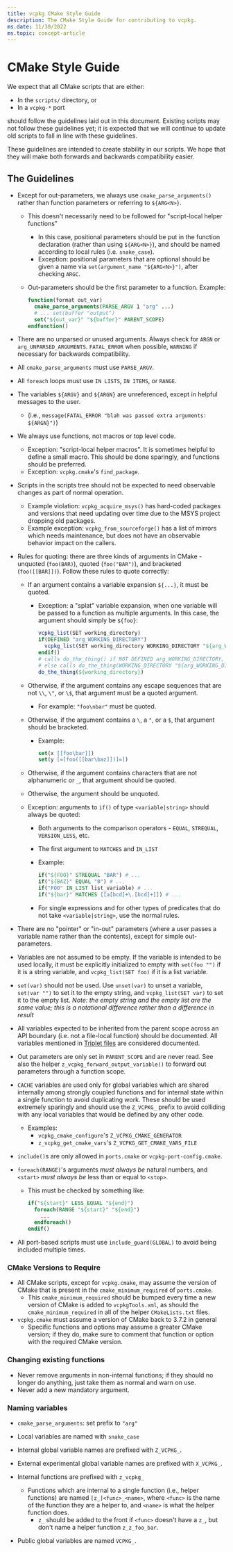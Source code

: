 ```yaml
---
title: vcpkg CMake Style Guide
description: The CMake Style Guide for contributing to vcpkg.
ms.date: 11/30/2022
ms.topic: concept-article
---
```

# CMake Style Guide

We expect that all CMake scripts that are either:

- In the `scripts/` directory, or
- In a `vcpkg-*` port

should follow the guidelines laid out in this document.
Existing scripts may not follow these guidelines yet;
it is expected that we will continue to update old scripts
to fall in line with these guidelines.

These guidelines are intended to create stability in our scripts.
We hope that they will make both forwards and backwards compatibility easier.

## The Guidelines

- Except for out-parameters, we always use `cmake_parse_arguments()`
  rather than function parameters or referring to `${ARG<N>}`.
  - This doesn't necessarily need to be followed for "script-local helper functions"
    - In this case, positional parameters should be put in the function
      declaration (rather than using `${ARG<N>}`),
      and should be named according to local rules (i.e. `snake_case`).
    - Exception: positional parameters that are optional should be
      given a name via `set(argument_name "${ARG<N>}")`, after checking `ARGC`.
  - Out-parameters should be the first parameter to a function. Example:

    ```cmake
    function(format out_var)
      cmake_parse_arguments(PARSE_ARGV 1 "arg" ...)
      # ... set(buffer "output")
      set("${out_var}" "${buffer}" PARENT_SCOPE)
    endfunction()
    ```

- There are no unparsed or unused arguments.
  Always check for `ARGN` or `arg_UNPARSED_ARGUMENTS`.
  `FATAL_ERROR` when possible, `WARNING` if necessary for backwards compatibility.
- All `cmake_parse_arguments` must use `PARSE_ARGV`.
- All `foreach` loops must use `IN LISTS`, `IN ITEMS`, or `RANGE`.
- The variables `${ARGV}` and `${ARGN}` are unreferenced,
  except in helpful messages to the user.
  - (i.e., `message(FATAL_ERROR "blah was passed extra arguments: ${ARGN}")`)
- We always use functions, not macros or top level code.
  - Exception: "script-local helper macros". It is sometimes helpful to define a small macro.
    This should be done sparingly, and functions should be preferred.
  - Exception: `vcpkg.cmake`'s `find_package`.
- Scripts in the scripts tree should not be expected to need observable changes
  as part of normal operation.
  - Example violation: `vcpkg_acquire_msys()` has hard-coded packages and versions
    that need updating over time due to the MSYS project dropping old packages.
  - Example exception: `vcpkg_from_sourceforge()` has a list of mirrors which
    needs maintenance, but does not have an observable behavior impact on the callers.
- Rules for quoting: there are three kinds of arguments in CMake -
  unquoted (`foo(BAR)`), quoted (`foo("BAR")`), and bracketed (`foo([[BAR]])`).
  Follow these rules to quote correctly:
  - If an argument contains a variable expansion `${...}`,
    it must be quoted.
    - Exception: a "splat" variable expansion, when one variable will be passed to a function as multiple arguments. In this case, the argument should simply be `${foo}`:

      ```cmake
      vcpkg_list(SET working_directory)
      if(DEFINED "arg_WORKING_DIRECTORY")
        vcpkg_list(SET working_directory WORKING_DIRECTORY "${arg_WORKING_DIRECTORY}")
      endif()
      # calls do_the_thing() if NOT DEFINED arg_WORKING_DIRECTORY,
      # else calls do_the_thing(WORKING_DIRECTORY "${arg_WORKING_DIRECTORY}")
      do_the_thing(${working_directory})
      ```

  - Otherwise, if the argument contains any escape sequences that are not
    `\\`, `\"`, or `\$`, that argument must be a quoted argument.
    - For example: `"foo\nbar"` must be quoted.
  - Otherwise, if the argument contains a `\`, a `"`, or a `$`,
    that argument should be bracketed.
    - Example:

      ```cmake
      set(x [[foo\bar]])
      set(y [=[foo([[bar\baz]])]=])
      ```

  - Otherwise, if the argument contains characters that are
    not alphanumeric or `_`, that argument should be quoted.
  - Otherwise, the argument should be unquoted.
  - Exception: arguments to `if()` of type `<variable|string>` should always be quoted:
    - Both arguments to the comparison operators -
      `EQUAL`, `STREQUAL`, `VERSION_LESS`, etc.
    - The first argument to `MATCHES` and `IN_LIST`
    - Example:

      ```cmake
      if("${FOO}" STREQUAL "BAR") # ...
      if("${BAZ}" EQUAL "0") # ...
      if("FOO" IN_LIST list_variable) # ...
      if("${bar}" MATCHES [[a[bcd]+\.[bcd]+]]) # ...
      ```

    - For single expressions and for other types of predicates that do not
    take `<variable|string>`, use the normal rules.
- There are no "pointer" or "in-out" parameters
  (where a user passes a variable name rather than the contents),
  except for simple out-parameters.
- Variables are not assumed to be empty.
  If the variable is intended to be used locally,
  it must be explicitly initialized to empty with `set(foo "")` if it is a string variable,
  and `vcpkg_list(SET foo)` if it is a list variable.
- `set(var)` should not be used. Use `unset(var)` to unset a variable,
  `set(var "")` to set it to the empty string,
  and `vcpkg_list(SET var)` to set it to the empty list.
  _Note: the empty string and the empty list are the same value;_
  _this is a notational difference rather than a difference in result_
- All variables expected to be inherited from the parent scope across an API boundary
  (i.e. not a file-local function) should be documented.
  All variables mentioned in [Triplet files](../users/triplets.md) are considered documented.
- Out parameters are only set in `PARENT_SCOPE` and are never read.
  See also the helper `z_vcpkg_forward_output_variable()` to forward out parameters through a function scope.
- `CACHE` variables are used only for global variables which are shared internally among strongly coupled
  functions and for internal state within a single function to avoid duplicating work.
  These should be used extremely sparingly and should use the `Z_VCPKG_` prefix to avoid
  colliding with any local variables that would be defined by any other code.
  - Examples:
    - `vcpkg_cmake_configure`'s `Z_VCPKG_CMAKE_GENERATOR`
    - `z_vcpkg_get_cmake_vars`'s `Z_VCPKG_GET_CMAKE_VARS_FILE`
- `include()`s are only allowed in `ports.cmake` or `vcpkg-port-config.cmake`.
- `foreach(RANGE)`'s arguments _must always be_ natural numbers,
  and `<start>` _must always be_ less than or equal to `<stop>`.
  - This must be checked by something like:

    ```cmake
    if("${start}" LESS_EQUAL "${end}")
      foreach(RANGE "${start}" "${end}")
        ...
      endforeach()
    endif()
    ```
  
- All port-based scripts must use `include_guard(GLOBAL)`
  to avoid being included multiple times.

### CMake Versions to Require

- All CMake scripts, except for `vcpkg.cmake`,
  may assume the version of CMake that is present in the
  `cmake_minimum_required` of `ports.cmake`.
  - This `cmake_minimum_required` should be bumped every time a new version
    of CMake is added to `vcpkgTools.xml`, as should the
    `cmake_minimum_required` in all of the helper `CMakeLists.txt` files.
- `vcpkg.cmake` must assume a version of CMake back to 3.7.2 in general
  - Specific functions and options may assume a greater CMake version;
    if they do, make sure to comment that function or option
    with the required CMake version.

### Changing existing functions

- Never remove arguments in non-internal functions;
  if they should no longer do anything, just take them as normal and warn on use.
- Never add a new mandatory argument.

### Naming variables

- `cmake_parse_arguments`: set prefix to `"arg"`
- Local variables are named with `snake_case`
- Internal global variable names are prefixed with `Z_VCPKG_`.
- External experimental global variable names are prefixed with `X_VCPKG_`.

- Internal functions are prefixed with `z_vcpkg_`
  - Functions which are internal to a single function (i.e., helper functions)
    are named `[z_]<func>_<name>`, where `<func>` is the name of the function they are
    a helper to, and `<name>` is what the helper function does.
    - `z_` should be added to the front if `<func>` doesn't have a `z_`,
      but don't name a helper function `z_z_foo_bar`.
- Public global variables are named `VCPKG_`.

